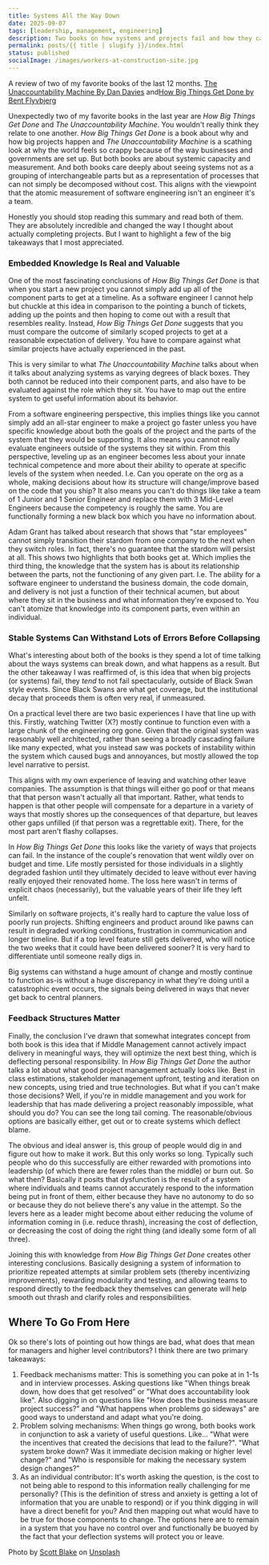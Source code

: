 ```yaml
---
title: Systems All the Way Down
date: 2025-09-07
tags: [leadership, management, engineering]
description: Two books on how systems and projects fail and how they can teach us to be better software engineers.
permalink: posts/{{ title | slugify }}/index.html
status: published
socialImage: /images/workers-at-construction-site.jpg
---
```


A review of two of my favorite books of the last 12 months. [The Unaccountability Machine By Dan Davies](https://www.amazon.com/dp/0226843084/?bestFormat=true&k=the%20unaccountability%20machine) and[How Big Things Get Done by Bent Flyvbjerg](https://www.amazon.com/dp/0593239512/?bestFormat=true&k=how%20big%20things%20get%20done)

Unexpectedly two of my favorite books in the last year are _How Big Things Get Done_ and _The Unaccountability Machine_. You wouldn't really think they relate to one another. _How Big Things Get Done_ is a book about why and how big projects happen and _The Unaccountability Machine_ is a scathing look at why the world feels so crappy because of the way businesses and governments are set up. But both books are about systemic capacity and measurement. And both books care deeply about seeing systems not as a grouping of interchangeable parts but as a representation of processes that can not simply be decomposed without cost. This aligns with the viewpoint that the atomic measurement of software engineering isn't an engineer it's a team.

Honestly you should stop reading this summary and read both of them. They are absolutely incredible and changed the way I thought about actually completing projects. But I want to highlight a few of the big takeaways that I most appreciated.

### Embedded Knowledge Is Real and Valuable

One of the most fascinating conclusions of _How Big Things Get Done_ is that when you start a new project you cannot simply add up all of the component parts to get at a timeline. As a software engineer I cannot help but chuckle at this idea in comparison to the pointing a bunch of tickets, adding up the points and then hoping to come out with a result that resembles reality. Instead, _How Big Things Get Done_ suggests that you must compare the outcome of similarly scoped projects to get at a reasonable expectation of delivery. You have to compare against what similar projects have actually experienced in the past.

This is very similar to what _The Unaccountability Machine_ talks about when it talks about analyzing systems as varying degrees of black boxes. They both cannot be reduced into their component parts, and also have to be evaluated against the role which they sit. You have to map out the entire system to get useful information about its behavior.

From a software engineering perspective, this implies things like you cannot simply add an all-star engineer to make a project go faster unless you have specific knowledge about both the goals of the project and the parts of the system that they would be supporting. It also means you cannot really evaluate engineers outside of the systems they sit within. From this perspective, leveling up as an engineer becomes less about your innate technical competence and more about their ability to operate at specific levels of the system when needed. I.e. Can you operate on the org as a whole, making decisions about how its structure will change/improve based on the code that you ship? It also means you can't do things like take a team of 1 Junior and 1 Senior Engineer and replace them with 3 Mid-Level Engineers because the competency is roughly the same. You are functionally forming a new black box which you have no information about.

Adam Grant has talked about research that shows that "star employees" cannot simply transition their stardom from one company to the next when they switch roles. In fact, there's no guarantee that the stardom will persist at all. This shows two highlights that both books get at. Which implies the third thing, the knowledge that the system has is about its relationship between the parts, not the functioning of any given part. I.e. The ability for a software engineer to understand the business domain, the code domain, and delivery is not just a function of their technical acumen, but about where they sit in the business and what information they're exposed to. You can't atomize that knowledge into its component parts, even within an individual.

### Stable Systems Can Withstand Lots of Errors Before Collapsing

What's interesting about both of the books is they spend a lot of time talking about the ways systems can break down, and what happens as a result. But the other takeaway I was reaffirmed of, is this idea that when big projects (or systems) fail, they _tend_ to not fail spectacularly, outside of Black Swan style events. Since Black Swans are what get coverage, but the institutional decay that proceeds them is often very real, if unmeasured.

On a practical level there are two basic experiences I have that line up with this. Firstly, watching Twitter (X?) mostly continue to function even with a large chunk of the engineering org gone. Given that the original system was reasonably well architected, rather than seeing a broadly cascading failure like many expected, what you instead saw was pockets of instability within the system which caused bugs and annoyances, but mostly allowed the top level narrative to persist.

This aligns with my own experience of leaving and watching other leave companies. The assumption is that things will either go poof or that means that that person wasn't actually all that important. Rather, what tends to happen is that other people will compensate for a departure in a variety of ways that mostly shores up the consequences of that departure, but leaves other gaps unfilled (if that person was a regrettable exit). There, for the most part aren't flashy collapses.

In _How Big Things Get Done_ this looks like the variety of ways that projects can fail. In the instance of the couple's renovation that went wildly over on budget and time. Life mostly persisted for those individuals in a slightly degraded fashion until they ultimately decided to leave without ever having really enjoyed their renovated home. The loss here wasn't in terms of explicit chaos (necessarily), but the valuable years of their life they left unfelt.

Similarly on software projects, it's really hard to capture the value loss of poorly run projects. Shifting engineers and product around like pawns can result in degraded working conditions, frustration in communication and longer timeline. But if a top level feature still gets delivered, who will notice the two weeks that it could have been delivered sooner? It is very hard to differentiate until someone really digs in.

Big systems can withstand a huge amount of change and mostly continue to function as-is without a huge discrepancy in what they're doing until a catastrophic event occurs, the signals being delivered in ways that never get back to central planners.

### Feedback Structures Matter

Finally, the conclusion I've drawn that somewhat integrates concept from both book is this idea that if Middle Management cannot actively impact delivery in meaningful ways, they will optimize the next best thing, which is deflecting personal responsibility. In _How Big Things Get Done_ the author talks a lot about what good project management actually looks like. Best in class estimations, stakeholder management upfront, testing and iteration on new concepts, using tried and true technologies. But what if you can't make those decisions? Well, if you're in middle management and you work for leadership that has made delivering a project reasonably impossible, what should you do? You can see the long tail coming. The reasonable/obvious options are basically either, get out or to create systems which deflect blame.

The obvious and ideal answer is, this group of people would dig in and figure out how to make it work. But this only works so long. Typically such people who do this successfully are either rewarded with promotions into leadership (of which there are fewer roles than the middle) or burn out. So what then? Basically it posits that dysfunction is the result of a system where individuals and teams cannot accurately respond to the information being put in front of them, either because they have no autonomy to do so or because they do not believe there's any value in the attempt. So the levers here as a leader might become about either reducing the volume of information coming in (i.e. reduce thrash), increasing the cost of deflection, or decreasing the cost of doing the right thing (and ideally some form of all three).

Joining this with knowledge from _How Big Things Get Done_ creates other interesting conclusions. Basically designing a system of information to prioritize repeated attempts at similar problem sets (thereby incentivizing improvements), rewarding modularity and testing, and allowing teams to respond directly to the feedback they themselves can generate will help smooth out thrash and clarify roles and responsibilities.

## Where To Go From Here

Ok so there's lots of pointing out how things are bad, what does that mean for managers and higher level contributors? I think there are two primary takeaways:

1. Feedback mechanisms matter: This is something you can poke at in 1-1s and in interview processes. Asking questions like "When things break down, how does that get resolved" or "What does accountability look like". Also digging in on questions like "How does the business measure project success?" and "What happens when problems go sideways" are good ways to understand and adapt what you're doing.
2. Problem solving mechanisms: When things go wrong, both books work in conjunction to ask a variety of useful questions. Like... "What were the incentives that created the decisions that lead to the failure?". "What system broke down? Was it immediate decision making or higher level change?" and "Who is responsible for making the necessary system design changes?"
3. As an individual contributor: It's worth asking the question, is the cost to not being able to respond to this information really challenging for me personally? (This is the definition of stress and anxiety is getting a lot of information that you are unable to respond) or if you think digging in will have a direct benefit for you? And then mapping out what would have to be true for those components to change. The options here are to remain in a system that you have no control over and functionally be buoyed by the fact that your deflection systems will protect you or leave.

Photo by <a href="https://unsplash.com/@sunburned_surveyor?utm_content=creditCopyText&utm_medium=referral&utm_source=unsplash">Scott Blake</a> on <a href="https://unsplash.com/photos/seven-construction-workers-standing-on-white-field-x-ghf9LjrVg?utm_content=creditCopyText&utm_medium=referral&utm_source=unsplash">Unsplash</a>
